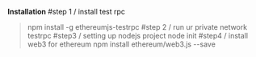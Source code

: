 **Installation**
#step 1 / install test rpc
>npm install -g ethereumjs-testrpc
#step 2 / run ur private network
>testrpc
#step3 / setting up nodejs project
>node init
#step4 / install web3 for ethereum
>npm install ethereum/web3.js --save 
